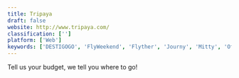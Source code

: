 ```yaml
---
title: Tripaya
draft: false 
website: http://www.tripaya.com/
classification: ['']
platform: ['Web']
keywords: ['DESTIGOGO', 'FlyWeekend', 'Flyther', 'Journy', 'Mitty', 'Offpeak.io', 'Ondevan Campervan', 'Routine Breakers', 'Stripe Corporate Card', 'TRAVO', 'Taab', 'TransferWise Debit Card', 'Travello', 'TripCost', 'TripHobo', 'TripStreak', 'Tripnary', 'Tripomatic', 'Trippiness', 'Trippo', 'Tripsy', 'YouLive to Travel']
---
```

Tell us your budget, we tell you where to go!